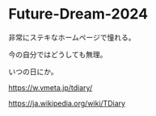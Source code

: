 # Future-Dream-2024

非常にステキなホームページで憧れる。

今の自分ではどうしても無理。

いつの日にか。

https://w.vmeta.jp/tdiary/

https://ja.wikipedia.org/wiki/TDiary
